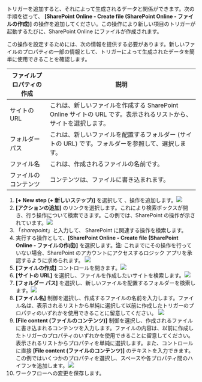 トリガーを追加すると、それによって生成されるデータと関係ができます。次の手順を従って、 **[SharePoint Online - Create file (SharePoint Online - ファイルの作成)]** の操作を追加してください。この操作により新しい項目のトリガーが起動するたびに、SharePoint Online にファイルが作成されます。

この操作を設定するためには、次の情報を提供する必要があります。新しいファイルのプロパティの一部の情報として、トリガーによって生成されたデータを簡単に使用できることを確認します。

| ファイルプロパティの作成 | 説明 |
| --- | --- |
| サイトの URL |これは、新しいファイルを作成する SharePoint Online サイトの URL です。表示されるリストから、サイトを選択します。 |
| フォルダー パス |これは、新しいファイルを配置するフォルダー (サイトの URL) です。フォルダーを参照して、選択します。 |
| ファイル名 |これは、作成されるファイルの名前です。 |
| ファイルのコンテンツ |コンテンツは、ファイルに書き込まれます。 |

1. **[+ New step (+ 新しいステップ)]** を選択して 、操作を追加します。![](./media/connectors-create-api-sharepointonline/action-1.png)
2. **[アクションの追加]** のリンクを選択します。これにより検索ボックスが開き、行う操作について検索できます。この例では、SharePoint の操作が示されています。![](./media/connectors-create-api-sharepointonline/action-2.png)
3. 「*sharepoint*」と入力して、 SharePoint に関連する操作を検索します。
4. 実行する操作として、**[SharePoint Online - Create file (SharePoint Online - ファイルの作成)]** を選択します。**注**: これまでにその操作を行っていない場合、SharePoint のアカウントにアクセスするロジック アプリを承認するように求められます。 ![](./media/connectors-create-api-sharepointonline/action-3.png)
5. **[ファイルの作成]** コントロールを開きます。![](./media/connectors-create-api-sharepointonline/action-4.png)
6. **[サイトの URL]** を選択し、ファイルを作成したいサイトを検索します。![](./media/connectors-create-api-sharepointonline/action-5.png)
7. **[フォルダー パス]** を選択し、新しいファイルを配置するフォルダーを検索します。![](./media/connectors-create-api-sharepointonline/action-6.png)
8. **[ファイル名]** 制御を選択し、作成するファイルの名前を入力します。ファイル名は、表示されるリストから単純に選択して以前に作成したトリガーのプロパティのいずれかを使用できることに留意してください。 ![](./media/connectors-create-api-sharepointonline/action-7.png)
9. **[File content (ファイルのコンテンツ)]** 制御を選択し、作成されるファイルに書き込まれるコンテンツを入力します。ファイルの内容は、以前に作成したトリガーのプロパティのいずれかを使用できることに留意してください。表示されるリストからプロパティを単純に選択します。また、コントロールに直接 **[File content (ファイルのコンテンツ)]** のテキストを入力できます。この例ではいくつかのプロパティを選択し、スペースや各プロパティ間のハイフンを追加します。![](./media/connectors-create-api-sharepointonline/action-8.png)
10. ワークフローへの変更を保存します。

<!---HONumber=AcomDC_0727_2016-->